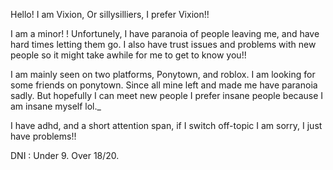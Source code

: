 Hello! I am Vixion, Or sillysilliers, I prefer Vixion!!

I am a minor! ! Unfortunely, I have paranoia of people leaving me, and have hard times letting them go. I also have trust issues and problems with new people so it might take awhile for me to get to know you!!

I am mainly seen on two platforms, Ponytown, and roblox. I am looking for some friends on ponytown. Since all mine left and made me have paranoia sadly. But hopefully I can meet new people I prefer insane people because I am insane myself lol._

I have adhd, and a short attention span, if I switch off-topic I am sorry, I just have problems!!


DNI : Under 9. Over 18/20. 

